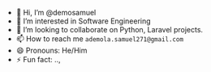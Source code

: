- 👋 Hi, I’m @demosamuel
- 👀 I’m interested in Software Engineering
- 💞️ I’m looking to collaborate on Python, Laravel projects.
- 📫 How to reach me `ademola.samuel271@gmail.com`
- 😄 Pronouns: He/Him
- ⚡ Fun fact: ..,

<!---
demosamuel/demosamuel is a ✨ special ✨ repository because its `README.md` (this file) appears on your GitHub profile.
You can click the Preview link to take a look at your changes.
--->
